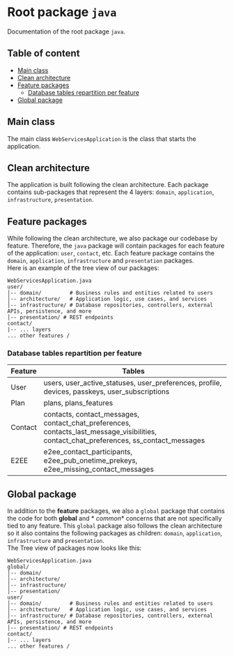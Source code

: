 # Root package `java`

Documentation of the root package `java`.

## Table of content

- [Main class](#main-class)
- [Clean architecture](#clean-architecture)
- [Feature packages](#feature-packages)
    - [Database tables repartition per feature](#database-tables-repartition-per-feature)
- [Global package](#global-package)

## Main class

The main class `WebServicesApplication` is the class that starts the application.

## Clean architecture

The application is built following the clean architecture. Each package contains sub-packages that represent the 4
layers: `domain`, `application`, `infrastructure`, `presentation`.

## Feature packages

While following the clean architecture, we also package our codebase by feature. Therefore, the `java` package will
contain packages for each feature of the application: `user`, `contact`, etc. Each feature package contains the
`domain`, `application`, `infrastructure` and `presentation` packages.  
Here is an example of the tree view of our packages:

```
WebServicesApplication.java
user/
│-- domain/         # Business rules and entities related to users
│-- architecture/   # Application logic, use cases, and services
│-- infrastructure/ # Database repositories, controllers, external APIs, persistence, and more
│-- presentation/ # REST endpoints
contact/
|-- ... layers
... other features /
```

### Database tables repartition per feature

| Feature | Tables                                                                                                                                  |
|---------|-----------------------------------------------------------------------------------------------------------------------------------------|
| User    | users, user_active_statuses, user_preferences, profile, devices, passkeys, user_subscriptions                                           |
| Plan    | plans, plans_features                                                                                                                   |
| Contact | contacts, contact_messages, contact_chat_preferences, contacts_last_message_visibilities, contact_chat_preferences, ss_contact_messages |
| E2EE    | e2ee_contact_participants, e2ee_pub_onetime_prekeys, e2ee_missing_contact_messages                                                      |

## Global package

In addition to the **feature** packages, we also a `global` package that contains the code for both **global** and *
*common** concerns that are not specifically tied to any feature. This `global` package also follows the clean
architecture so it also contains the following packages as children: `domain`, `application`, `infrastructure` and
`presentation`.  
The Tree view of packages now looks like this:

```
WebServicesApplication.java
global/
│-- domain/
│-- architecture/
│-- infrastructure/
│-- presentation/
user/
│-- domain/         # Business rules and entities related to users
│-- architecture/   # Application logic, use cases, and services
│-- infrastructure/ # Database repositories, controllers, external APIs, persistence, and more
│-- presentation/ # REST endpoints
contact/
|-- ... layers
... other features /
```